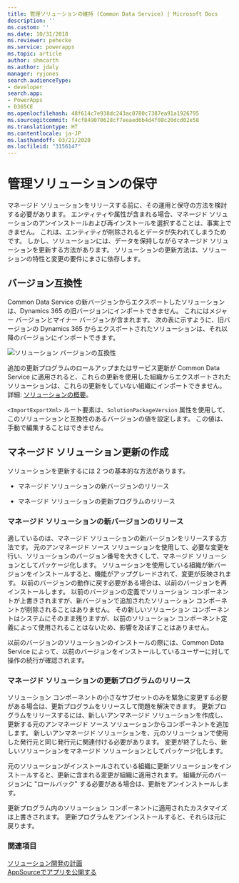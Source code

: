 ```yaml
---
title: 管理ソリューションの維持 (Common Data Service) | Microsoft Docs
description: ''
ms.custom: ''
ms.date: 10/31/2018
ms.reviewer: pehecke
ms.service: powerapps
ms.topic: article
author: shmcarth
ms.author: jdaly
manager: ryjones
search.audienceType:
- developer
search.app:
- PowerApps
- D365CE
ms.openlocfilehash: 48f614c7e938dc243ac0780c7387ea91a1926795
ms.sourcegitcommit: f4cf849070628cf7eeaed6b4d4f08c20dcd02e58
ms.translationtype: HT
ms.contentlocale: ja-JP
ms.lasthandoff: 03/21/2020
ms.locfileid: "3156147"
---
```

# <a name="maintain-managed-solutions"></a>管理ソリューションの保守

マネージド ソリューションをリリースする前に、その運用と保守の方法を検討する必要があります。 エンティティや属性が含まれる場合、マネージド ソリューションのアンインストールおよび再インストールを選択することは、事実上できません。 これは、エンティティが削除されるとデータが失われてしまうためです。 しかし、ソリューションには、データを保持しながらマネージド ソリューションを更新する方法があります。 ソリューションの更新方法は、ソリューションの特性と変更の要件にまさに依存します。  

<a name="BKMK_VersionCompatibilty"></a>   

## <a name="version-compatibility"></a>バージョン互換性  
 Common Data Service の新バージョンからエクスポートしたソリューションは、Dynamics 365 の旧バージョンにインポートできません。 これにはメジャー バージョンとマイナー バージョンが含まれます。 次の表に示すように、旧バージョンの Dynamics 365 からエクスポートされたソリューションは、それ以降のバージョンにインポートできます。  
  
![ソリューション バージョンの互換性](media/crm_v9.0_solution_compatibility_chart.png)
  
 追加の更新プログラムのロールアップまたはサービス更新が Common Data Service に適用されると、これらの更新を使用した組織からエクスポートされたソリューションは、これらの更新をしていない組織にインポートできません。 詳細: [ソリューションの概要](introduction-solutions.md)。  
  
 `<ImportExportXml>` ルート要素は、`SolutionPackageVersion` 属性を使用して、このソリューションと互換性のあるバージョンの値を設定します。 この値は、手動で編集することはできません。  
  
<a name="BKMK_CreateManagedSolutionUpdates"></a>   
## <a name="create-managed-solution-updates"></a>マネージド ソリューション更新の作成  
 ソリューションを更新するには 2 つの基本的な方法があります。  
  
-   マネージド ソリューションの新バージョンのリリース  
  
-   マネージド ソリューションの更新プログラムのリリース  
  
<a name="BKMK_ReleaseANewVersion"></a>   
### <a name="release-a-new-version-of-your-managed-solution"></a>マネージド ソリューションの新バージョンのリリース  
 適しているのは、マネージド ソリューションの新バージョンをリリースする方法です。 元のアンマネージド ソース ソリューションを使用して、必要な変更を行い、ソリューションのバージョン番号を大きくして、マネージド ソリューションとしてパッケージ化します。 ソリューションを使用している組織が新バージョンをインストールすると、機能がアップグレードされて、変更が反映されます。 以前のバージョンの動作に戻す必要がある場合は、以前のバージョンを再インストールします。 以前のバージョンの定義でソリューション コンポーネントが上書きされますが、新バージョンで追加されたソリューション コンポーネントが削除されることはありません。 その新しいソリューション コンポーネントはシステムにそのまま残りますが、以前のソリューション コンポーネント定義によって使用されることはないため、影響を及ぼすことはありません。  
  
 以前のバージョンのソリューションのインストールの際には、Common Data Service によって、以前のバージョンをインストールしているユーザーに対して操作の続行が確認されます。  
<a name="BKMK_ReleaseAnUpdate"></a>   
### <a name="release-an-update-for-your-managed-solution"></a>マネージド ソリューションの更新プログラムのリリース  
 ソリューション コンポーネントの小さなサブセットのみを緊急に変更する必要がある場合は、更新プログラムをリリースして問題を解決できます。 更新プログラムをリリースするには、新しいアンマネージド ソリューションを作成し、更新する元のアンマネージド ソース ソリューションからコンポーネントを追加します。 新しいアンマネージド ソリューションを、元のソリューションで使用した発行元と同じ発行元に関連付ける必要があります。 変更が終了したら、新しいソリューションをマネージド ソリューションとしてパッケージ化します。  
  
 元のソリューションがインストールされている組織に更新ソリューションをインストールすると、更新に含まれる変更が組織に適用されます。 組織が元のバージョンに "ロールバック" する必要がある場合は、更新をアンインストールします。  
  
 更新プログラム内のソリューション コンポーネントに適用されたカスタマイズは上書きされます。 更新プログラムをアンインストールすると、それらは元に戻ります。  
  
### <a name="see-also"></a>関連項目  
 [ソリューション開発の計画](/dynamics365/customer-engagement/developer/plan-solution-development)   
 [AppSourceでアプリを公開する](publish-app-appsource.md)
